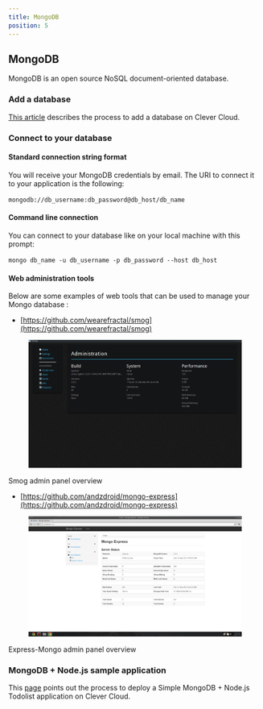 ```yaml
---
title: MongoDB
position: 5
---
```



## MongoDB <span class="cc-beta pull-right" title="Currently in Beta version"></span>

MongoDB is an open source NoSQL document-oriented database.

 
### Add a database

[This article](/databases-and-services/add-service/) describes the process to add a database on Clever Cloud.

### Connect to your database

#### Standard connection string format

You will receive your MongoDB credentials by email. The URI to connect it to your application is the following:  

``mongodb://db_username:db_password@db_host/db_name``


#### Command line connection

You can connect to your database like on your local machine with this prompt:

``mongo db_name -u db_username -p db_password --host db_host``

#### Web administration tools

Below are some examples of web tools that can be used to manage your Mongo database :

* [https://github.com/wearefractal/smog](https://github.com/wearefractal/smog)

<figure class="cc-content-img">
  <img src="/assets/images/mongo-smog-screenshot.png"/></a>
</figure>
<figcaption>
    Smog admin panel overview
</figcaption>

* [https://github.com/andzdroid/mongo-express](https://github.com/andzdroid/mongo-express)

<figure class="cc-content-img">
  <img src="/assets/images/mongo-express-screenshot.png"/></a>
</figure>
<figcaption>
    Express-Mongo admin panel overview
</figcaption>


### MongoDB + Node.js sample application

This [page](/nodejs/nodejs-mongodb-sample-app/) points out the process to deploy a Simple MongoDB + Node.js Todolist application on Clever Cloud.
